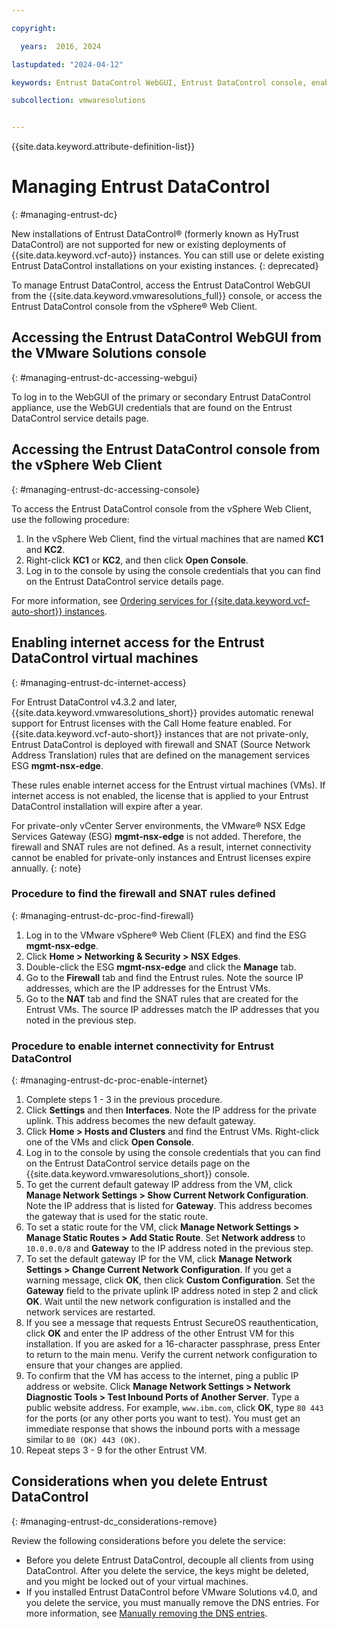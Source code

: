 ```yaml
---

copyright:

  years:  2016, 2024

lastupdated: "2024-04-12"

keywords: Entrust DataControl WebGUI, Entrust DataControl console, enable internet Entrust DataControl

subcollection: vmwaresolutions


---
```


{{site.data.keyword.attribute-definition-list}}

# Managing Entrust DataControl
{: #managing-entrust-dc}

New installations of Entrust DataControl® (formerly known as HyTrust DataControl) are not supported for new or existing deployments of {{site.data.keyword.vcf-auto}} instances. You can still use or delete existing Entrust DataControl installations on your existing instances.
{: deprecated}

To manage Entrust DataControl, access the Entrust DataControl WebGUI from the {{site.data.keyword.vmwaresolutions_full}} console, or access the Entrust DataControl console from the vSphere® Web Client.

## Accessing the Entrust DataControl WebGUI from the VMware Solutions console
{: #managing-entrust-dc-accessing-webgui}

To log in to the WebGUI of the primary or secondary Entrust DataControl appliance, use the WebGUI credentials that are found on the Entrust DataControl service details page.

## Accessing the Entrust DataControl console from the vSphere Web Client
{: #managing-entrust-dc-accessing-console}

To access the Entrust DataControl console from the vSphere Web Client, use the following procedure:
1. In the vSphere Web Client, find the virtual machines that are named **KC1** and **KC2**.
2. Right-click **KC1** or **KC2**, and then click **Open Console**.
3. Log in to the console by using the console credentials that you can find on the Entrust DataControl service details page.

For more information, see [Ordering services for {{site.data.keyword.vcf-auto-short}} instances](/docs/vmwaresolutions?topic=vmwaresolutions-vc_addingservices).

## Enabling internet access for the Entrust DataControl virtual machines
{: #managing-entrust-dc-internet-access}

For Entrust DataControl v4.3.2 and later, {{site.data.keyword.vmwaresolutions_short}} provides automatic renewal support for Entrust licenses with the Call Home feature enabled. For {{site.data.keyword.vcf-auto-short}} instances that are not private-only, Entrust DataControl is deployed with firewall and SNAT (Source Network Address Translation) rules that are defined on the management services ESG **mgmt-nsx-edge**.

These rules enable internet access for the Entrust virtual machines (VMs). If internet access is not enabled, the license that is applied to your Entrust DataControl installation will expire after a year.

For private-only vCenter Server environments, the VMware® NSX Edge Services Gateway (ESG) **mgmt-nsx-edge** is not added. Therefore, the firewall and SNAT rules are not defined. As a result, internet connectivity cannot be enabled for private-only instances and Entrust licenses expire annually.
{: note}

### Procedure to find the firewall and SNAT rules defined
{: #managing-entrust-dc-proc-find-firewall}

1. Log in to the VMware vSphere® Web Client (FLEX) and find the ESG **mgmt-nsx-edge**.
2. Click **Home > Networking & Security > NSX Edges**.
3. Double-click the ESG **mgmt-nsx-edge** and click the **Manage** tab.
4. Go to the **Firewall** tab and find the Entrust rules. Note the source IP addresses, which are the IP addresses for the Entrust VMs.
5. Go to the **NAT** tab and find the SNAT rules that are created for the Entrust VMs. The source IP addresses match the IP addresses that you noted in the previous step.

### Procedure to enable internet connectivity for Entrust DataControl
{: #managing-entrust-dc-proc-enable-internet}

1. Complete steps 1 - 3 in the previous procedure.
2. Click **Settings** and then **Interfaces**. Note the IP address for the private uplink. This address becomes the new default gateway.
3. Click **Home > Hosts and Clusters** and find the Entrust VMs. Right-click one of the VMs and click **Open Console**.
4. Log in to the console by using the console credentials that you can find on the Entrust DataControl service details page on the {{site.data.keyword.vmwaresolutions_short}} console.
5. To get the current default gateway IP address from the VM, click **Manage Network Settings > Show Current Network Configuration**. Note the IP address that is listed for **Gateway**. This address becomes the gateway that is used for the static route.
6. To set a static route for the VM, click **Manage Network Settings > Manage Static Routes > Add Static Route**. Set **Network address** to `10.0.0.0/8` and **Gateway** to the IP address noted in the previous step.
7. To set the default gateway IP for the VM, click **Manage Network Settings > Change Current Network Configuration**. If you get a warning message, click **OK**, then click **Custom Configuration**. Set the **Gateway** field to the private uplink IP address noted in step 2 and click **OK**. Wait until the new network configuration is installed and the network services are restarted.
8. If you see a message that requests Entrust SecureOS reauthentication, click **OK** and enter the IP address of the other Entrust VM for this installation. If you are asked for a 16-character passphrase, press Enter to return to the main menu. Verify the current network configuration to ensure that your changes are applied.
9. To confirm that the VM has access to the internet, ping a public IP address or website. Click **Manage Network Settings > Network Diagnostic Tools > Test Inbound Ports of Another Server**. Type a public website address. For example, `www.ibm.com`, click **OK**, type `80 443` for the ports (or any other ports you want to test). You must get an immediate response that shows the inbound ports with a message similar to `80 (OK) 443 (OK)`.
10. Repeat steps 3 - 9 for the other Entrust VM.

## Considerations when you delete Entrust DataControl
{: #managing-entrust-dc_considerations-remove}

Review the following considerations before you delete the service:
* Before you delete Entrust DataControl, decouple all clients from using DataControl. After you delete the service, the keys might be deleted, and you might be locked out of your virtual machines.
* If you installed Entrust DataControl before VMware Solutions v4.0, and you delete the service, you must manually remove the DNS entries. For more information, see [Manually removing the DNS entries](/docs/vmwaresolutions?topic=vmwaresolutions-vc_deletingservices#vc_deletingservices-DNS-entries).
